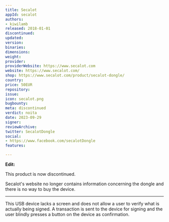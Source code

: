 ```yaml
---
title: Secalot
appId: secalot
authors:
- kiwilamb
released: 2018-01-01
discontinued: 
updated: 
version: 
binaries: 
dimensions: 
weight: 
provider: 
providerWebsite: https://www.secalot.com
website: https://www.secalot.com/
shop: https://www.secalot.com/product/secalot-dongle/
country: 
price: 50EUR
repository: 
issue: 
icon: secalot.png
bugbounty: 
meta: discontinued
verdict: noita
date: 2023-09-29
signer: 
reviewArchive: 
twitter: SecalotDongle
social:
- https://www.facebook.com/secalotDongle
features: 

---
```

**Edit:**

This product is now discontinued.

Secalot's website no longer contains information concerning the dongle and there is no way to buy the device.


---

This USB device lacks a screen and does not allow a user to verify what is actually being signed.
A transaction is sent to the device for signing and the user blindly presses a button on the device as confirmation.

